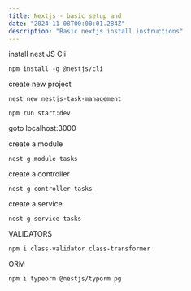 ```yaml
---
title: Nextjs - basic setup and 
date: "2024-11-08T00:00:01.284Z"
description: "Basic nextjs install instructions"
---
```

install nest JS Cli
```
npm install -g @nestjs/cli
```

create new project
```
nest new nestjs-task-management
```

```
npm run start:dev
```
goto localhost:3000

create a module
```
nest g module tasks
```

create a controller
```
nest g controller tasks
```
create a service
```
nest g service tasks
```

VALIDATORS
```
npm i class-validator class-transformer
```
ORM
```
npm i typeorm @nestjs/typorm pg
```
